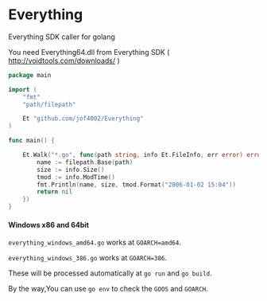 # Everything
Everything SDK caller for golang

You need Everything64.dll from Everything SDK ( http://voidtools.com/downloads/ )

```go
package main

import (
	"fmt"
	"path/filepath"

	Et "github.com/jof4002/Everything"
)

func main() {

	Et.Walk("*.go", func(path string, info Et.FileInfo, err error) error {
		name := filepath.Base(path)
		size := info.Size()
		tmod := info.ModTime()
		fmt.Println(name, size, tmod.Format("2006-01-02 15:04"))
		return nil
	})
}
```

#### Windows x86 and 64bit

`everything_windows_amd64.go`   works at `GOARCH=amd64`.

`everything_windows_386.go`  works at `GOARCH=386`.

These will be processed automatically at `go run` and `go build`.

By the way,You can use `go env` to check the `GOOS` and `GOARCH`.

